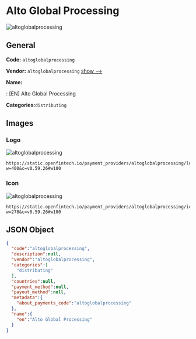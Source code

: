 
# Alto Global Processing 
![altoglobalprocessing](https://static.openfintech.io/payment_providers/altoglobalprocessing/logo.png?w=400&c=v0.59.26#w100)  

## General 
 
**Code:** `altoglobalprocessing` 
 
**Vendor:** `altoglobalprocessing` [show -->](/vendors/altoglobalprocessing/) 
 
**Name:** 
 
:	[EN] Alto Global Processing 
 
**Categories:**`distributing` 
 

## Images 

### Logo 
 
![altoglobalprocessing](https://static.openfintech.io/payment_providers/altoglobalprocessing/logo.png?w=400&c=v0.59.26#w100)  

```
https://static.openfintech.io/payment_providers/altoglobalprocessing/logo.png?w=400&c=v0.59.26#w100
```  

### Icon 
 
![altoglobalprocessing](https://static.openfintech.io/payment_providers/altoglobalprocessing/icon.png?w=278&c=v0.59.26#w100)  

```
https://static.openfintech.io/payment_providers/altoglobalprocessing/icon.png?w=278&c=v0.59.26#w100
```  

## JSON Object 

```json
{
  "code":"altoglobalprocessing",
  "description":null,
  "vendor":"altoglobalprocessing",
  "categories":[
    "distributing"
  ],
  "countries":null,
  "payment_method":null,
  "payout_method":null,
  "metadata":{
    "about_payments_code":"altoglobalprocessing"
  },
  "name":{
    "en":"Alto Global Processing"
  }
}
```  

